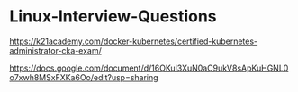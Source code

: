 # Linux-Interview-Questions

https://k21academy.com/docker-kubernetes/certified-kubernetes-administrator-cka-exam/

https://docs.google.com/document/d/16OKul3XuN0aC9ukV8sApKuHGNL0o7xwh8MSxFXKa6Oo/edit?usp=sharing
